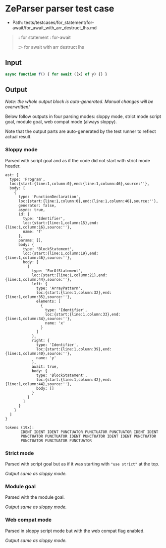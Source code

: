 # ZeParser parser test case

- Path: tests/testcases/for_statement/for-await/for_await_with_arr_destruct_lhs.md

> :: for statement : for-await
>
> ::> for await with arr destruct lhs

## Input

`````js
async function f() { for await ([x] of y) {} }
`````

## Output

_Note: the whole output block is auto-generated. Manual changes will be overwritten!_

Below follow outputs in four parsing modes: sloppy mode, strict mode script goal, module goal, web compat mode (always sloppy).

Note that the output parts are auto-generated by the test runner to reflect actual result.

### Sloppy mode

Parsed with script goal and as if the code did not start with strict mode header.

`````
ast: {
  type: 'Program',
  loc:{start:{line:1,column:0},end:{line:1,column:46},source:''},
  body: [
    {
      type: 'FunctionDeclaration',
      loc:{start:{line:1,column:0},end:{line:1,column:46},source:''},
      generator: false,
      async: true,
      id: {
        type: 'Identifier',
        loc:{start:{line:1,column:15},end:{line:1,column:16},source:''},
        name: 'f'
      },
      params: [],
      body: {
        type: 'BlockStatement',
        loc:{start:{line:1,column:19},end:{line:1,column:46},source:''},
        body: [
          {
            type: 'ForOfStatement',
            loc:{start:{line:1,column:21},end:{line:1,column:44},source:''},
            left: {
              type: 'ArrayPattern',
              loc:{start:{line:1,column:32},end:{line:1,column:35},source:''},
              elements: [
                {
                  type: 'Identifier',
                  loc:{start:{line:1,column:33},end:{line:1,column:34},source:''},
                  name: 'x'
                }
              ]
            },
            right: {
              type: 'Identifier',
              loc:{start:{line:1,column:39},end:{line:1,column:40},source:''},
              name: 'y'
            },
            await: true,
            body: {
              type: 'BlockStatement',
              loc:{start:{line:1,column:42},end:{line:1,column:44},source:''},
              body: []
            }
          }
        ]
      }
    }
  ]
}

tokens (19x):
       IDENT IDENT IDENT PUNCTUATOR PUNCTUATOR PUNCTUATOR IDENT IDENT
       PUNCTUATOR PUNCTUATOR IDENT PUNCTUATOR IDENT IDENT PUNCTUATOR
       PUNCTUATOR PUNCTUATOR PUNCTUATOR
`````

### Strict mode

Parsed with script goal but as if it was starting with `"use strict"` at the top.

_Output same as sloppy mode._

### Module goal

Parsed with the module goal.

_Output same as sloppy mode._

### Web compat mode

Parsed in sloppy script mode but with the web compat flag enabled.

_Output same as sloppy mode._
